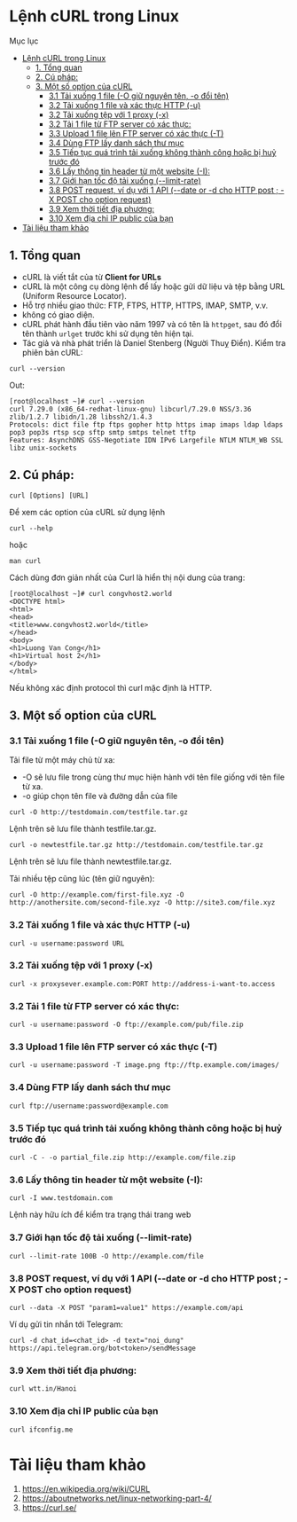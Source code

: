 # Lệnh cURL trong Linux

Mục lục

- [Lệnh cURL trong Linux](#lệnh-curl-trong-linux)
  - [1. Tổng quan](#1-tổng-quan)
  - [2. Cú pháp:](#2-cú-pháp)
  - [3. Một số option của cURL](#3-một-số-option-của-curl)
    - [3.1 Tải xuống 1 file (-O giữ nguyên tên, -o đổi tên)](#31-tải-xuống-1-file--o-giữ-nguyên-tên--o-đổi-tên)
    - [3.2 Tải xuống 1 file và xác thực HTTP (-u)](#32-tải-xuống-1-file-và-xác-thực-http--u)
    - [3.2 Tải xuống tệp với 1 proxy (-x)](#32-tải-xuống-tệp-với-1-proxy--x)
    - [3.2 Tải  1 file từ FTP server có xác thực:](#32-tải--1-file-từ-ftp-server-có-xác-thực)
    - [3.3 Upload 1 file lên FTP server có xác thực (-T)](#33-upload-1-file-lên-ftp-server-có-xác-thực--t)
    - [3.4 Dùng FTP lấy danh sách thư mục](#34-dùng-ftp-lấy-danh-sách-thư-mục)
    - [3.5 Tiếp tục quá trình tải xuống không thành công hoặc bị huỷ trước đó](#35-tiếp-tục-quá-trình-tải-xuống-không-thành-công-hoặc-bị-huỷ-trước-đó)
    - [3.6 Lấy thông tin header từ một website (-I):](#36-lấy-thông-tin-header-từ-một-website--i)
    - [3.7 Giới hạn tốc độ tải xuống (--limit-rate)](#37-giới-hạn-tốc-độ-tải-xuống---limit-rate)
    - [3.8 POST request, ví dụ với 1 API (--date or -d cho HTTP post ; -X POST cho option request)](#38-post-request-ví-dụ-với-1-api---date-or--d-cho-http-post---x-post-cho-option-request)
    - [3.9 Xem thời tiết địa phương:](#39-xem-thời-tiết-địa-phương)
    - [3.10 Xem địa chỉ IP public của bạn](#310-xem-địa-chỉ-ip-public-của-bạn)
- [Tài liệu tham khảo](#tài-liệu-tham-khảo)

## 1. Tổng quan
- cURL là viết tắt của từ **Client for URLs**
- cURL là một công cụ dòng lệnh để lấy hoặc gửi dữ liệu và tệp bằng URL (Uniform Resource Locator).
- Hỗ trợ nhiều giao thức: FTP, FTPS, HTTP, HTTPS, IMAP, SMTP, v.v.
- không có giao diện.
- cURL phát hành đầu tiên vào năm 1997 và có tên là `httpget`, sau đó đổi tên thành `urlget` trước khi sử dụng tên hiện tại.
- Tác giả và nhà phát triển là Daniel Stenberg (Người Thuỵ Điển).
Kiểm tra phiên bản cURL:
```
curl --version
```

Out:
```
[root@localhost ~]# curl --version
curl 7.29.0 (x86_64-redhat-linux-gnu) libcurl/7.29.0 NSS/3.36 zlib/1.2.7 libidn/1.28 libssh2/1.4.3
Protocols: dict file ftp ftps gopher http https imap imaps ldap ldaps pop3 pop3s rtsp scp sftp smtp smtps telnet tftp
Features: AsynchDNS GSS-Negotiate IDN IPv6 Largefile NTLM NTLM_WB SSL libz unix-sockets
```
## 2. Cú pháp:

```
curl [Options] [URL]
```

Để xem các option của cURL sử dụng lệnh
```
curl --help
```
hoặc
```
man curl
```

Cách dùng đơn giản nhất của Curl là hiển thị nội dung của trang:
```
[root@localhost ~]# curl congvhost2.world
<DOCTYPE html>
<html>
<head>
<title>www.congvhost2.world</title>
</head>
<body>
<h1>Luong Van Cong</h1>
<h1>Virtual host 2</h1>
</body>
</html>
```

Nếu không xác định protocol thì curl mặc định là HTTP.

## 3. Một số option của cURL

### 3.1 Tải xuống 1 file (-O giữ nguyên tên, -o đổi tên)
Tải file từ một máy chủ từ xa:
- -O sẽ lưu file trong cùng thư mục hiện hành với tên file giống với tên file từ xa.
- -o giúp chọn tên file và đường dẫn của file
```
curl -O http://testdomain.com/testfile.tar.gz
```
Lệnh trên sẽ lưu file thành testfile.tar.gz.
```
curl -o newtestfile.tar.gz http://testdomain.com/testfile.tar.gz
```
Lệnh trên sẽ lưu file thành newtestfile.tar.gz.

Tải nhiều tệp cũng lúc (tên giữ nguyên):
```
curl -O http://example.com/first-file.xyz -O http://anothersite.com/second-file.xyz -O http://site3.com/file.xyz
```

### 3.2 Tải xuống 1 file và xác thực HTTP (-u)
```
curl -u username:password URL
```
### 3.2 Tải xuống tệp với 1 proxy (-x)
```
curl -x proxysever.example.com:PORT http://address-i-want-to.access
```
### 3.2 Tải  1 file từ FTP server có xác thực:
```
curl -u username:password -O ftp://example.com/pub/file.zip
```
### 3.3 Upload 1 file lên FTP server có xác thực (-T)
```
curl -u username:password -T image.png ftp://ftp.example.com/images/
```
### 3.4 Dùng FTP lấy danh sách thư mục
```
curl ftp://username:password@example.com
```
### 3.5 Tiếp tục quá trình tải xuống không thành công hoặc bị huỷ trước đó
```
curl -C - -o partial_file.zip http://example.com/file.zip
```
### 3.6 Lấy thông tin header từ một website (-I):
```
curl -I www.testdomain.com
```
Lệnh này hữu ích để kiểm tra trạng thái trang web
### 3.7 Giới hạn tốc độ tải xuống (--limit-rate)
```
curl --limit-rate 100B -O http://example.com/file
```
### 3.8 POST request, ví dụ với 1 API (--date or -d cho HTTP post ; -X POST cho option request)
```
curl --data -X POST "param1=value1" https://example.com/api
```
Ví dụ gửi tin nhắn tới Telegram:
```
curl -d chat_id=<chat_id> -d text="noi_dung"  https://api.telegram.org/bot<token>/sendMessage
```
### 3.9 Xem thời tiết địa phương:
```
curl wtt.in/Hanoi
```
### 3.10 Xem địa chỉ IP public của bạn
```
curl ifconfig.me
```

# Tài liệu tham khảo

1. https://en.wikipedia.org/wiki/CURL
2. https://aboutnetworks.net/linux-networking-part-4/
3. https://curl.se/